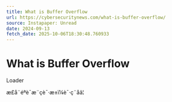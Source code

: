 ```yaml
---
title: What is Buffer Overflow
url: https://cybersecuritynews.com/what-is-buffer-overflow/
source: Instapaper: Unread
date: 2024-09-13
fetch_date: 2025-10-06T18:30:48.760933
---
```


# What is Buffer Overflow

Loader

æ­£å¨éªè¯æ¨çè¯·æ±ï¼è¯·ç¨åâ¦